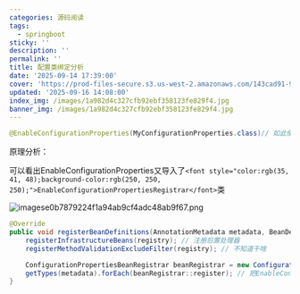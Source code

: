 ```yaml
---
categories: 源码阅读
tags:
  - springboot
sticky: ''
description: ''
permalink: ''
title: 配置类绑定分析
date: '2025-09-14 17:39:00'
cover: 'https://prod-files-secure.s3.us-west-2.amazonaws.com/143cad91-961b-48b0-82dc-78fbb6eb5abe/ff3563f9-4cf2-412e-8aca-00c713497398/wallhaven-ly9m12.jpg?X-Amz-Algorithm=AWS4-HMAC-SHA256&X-Amz-Content-Sha256=UNSIGNED-PAYLOAD&X-Amz-Credential=ASIAZI2LB466QWDOTGXQ%2F20250918%2Fus-west-2%2Fs3%2Faws4_request&X-Amz-Date=20250918T090048Z&X-Amz-Expires=3600&X-Amz-Security-Token=IQoJb3JpZ2luX2VjED4aCXVzLXdlc3QtMiJHMEUCIQCSbWYY7LC5vE%2FKtNTvNbOpP4qyRCPryRlEFDZehXmsAAIgUT5EEwIDAdBDkF4Yy8CVoj00h7R3pp6lgQMAciN%2BYgwqiAQIt%2F%2F%2F%2F%2F%2F%2F%2F%2F%2F%2FARAAGgw2Mzc0MjMxODM4MDUiDAQk0EEI0O9sOPBNdyrcA0sgdO%2FNfANd95dAKpHPeNBnZx6C0Hob9N%2Fp%2FYexJxTo5MUhjBA%2BsmVduswCo9DWZFkHlkO1HRvvZs2OZIS6nfJt4q%2FOz6yTPDxi6pCvE6nhrOQEigl9YYv34YoIQQbg7J3Bw9NNG0%2BeopLH9byVdqKu4jSI%2Flg7xuL1YMvI59PsoMwTfhKmLrrp815M7Q6kH3Il5A9DD53rx4kytzzztTLwv%2B5etXoV9WS9t%2ByjXZFw6bX46Vzv%2B3LMX8lfxc0mouihyANPiVqAEXWNvQxpFwj7b%2Bh7Ufg92yhDZ%2FRmGP9%2FMTYrHCWo945VwGDhHL9uVr0Jeb7Gc%2F8Jt3bMZNaWVHGMiY2LXP7bpWBVZlTdhqf7hheDfg65TJUjgByYRAy93kiDNZGYIFJelo1BzLVbWF75bruOdegt%2Bwx4X81CRN8ieK65Clj3yoh6i%2BxUnsB0v9vZbYbxPkqqaHIAdlZUQH08SR%2FkGNpkDQ8BIvqc5srdm0lxjTkItwFFpsho6JP5lB1X3WmBe64SDHtVLEdpBOQIPxbuM5Nr6GsgCNCo0Dki%2FleCEOxIIFMPgG3Ccr8Xj1I6fODf4ulnbNen8bpN5SIW4vUJogCQslD2vaDRPigsTs95K9W7oBsFnozTMLi9rsYGOqUB8dVOSdhDzSrn9p87CsOoQ5WsQ5kQp10PsZ%2FTsi2Fq%2FNMyFphVmJfhv2rNwJ4RhxkjeQbChVAWLmzNYEE8aqLgW19T2whLnpWy2nW%2FFnbIzhIuRIIj33Bl4tGlH%2FBGdXzODy59H7bymeetCmeWHaYud%2FAPCmfGqWBzsZb4TKld6ZAJ10Y%2Bhz00KIGUtz0kVWj3p4NwcpNfoAESTYmLyTpK5GkpDh2&X-Amz-Signature=4e3d7287480c623adfba8ddf5daacc92c15f132ad3531d991b2cbadb5daa261c&X-Amz-SignedHeaders=host&x-amz-checksum-mode=ENABLED&x-id=GetObject'
updated: '2025-09-16 14:08:00'
index_img: /images/1a982d4c327cfb92ebf358123fe829f4.jpg
banner_img: /images/1a982d4c327cfb92ebf358123fe829f4.jpg
---
```


```java
@EnableConfigurationProperties(MyConfigurationProperties.class)// 如此使用能直接从ioc注入配置类MyConfigurationProperties
```


原理分析：


可以看出EnableConfigurationProperties又导入了`<font style="color:rgb(35, 41, 48);background-color:rgb(250, 250, 250);">EnableConfigurationPropertiesRegistrar</font>`类


![imagese0b7879224f1a94ab9cf4adc48ab9f67.png](/images/193c239358115fbee000199aac50a4e1.png)


```java
@Override
public void registerBeanDefinitions(AnnotationMetadata metadata, BeanDefinitionRegistry registry) {
    registerInfrastructureBeans(registry); // 注册后置处理器
    registerMethodValidationExcludeFilter(registry); // 不知道干啥

    ConfigurationPropertiesBeanRegistrar beanRegistrar = new ConfigurationPropertiesBeanRegistrar(registry);
    getTypes(metadata).forEach(beanRegistrar::register); // 把EnableConfigurationProperties上要扫描的配置类信息进行注册
}
```

